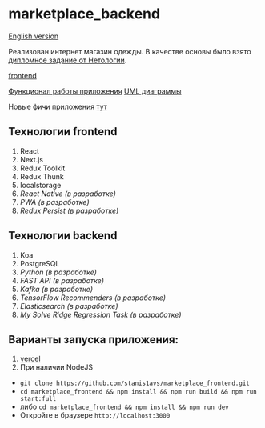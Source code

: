 # marketplace_backend

[English version](https://github.com/stanis1avs/marketplace_frontend/blob/main/README-en.md) 

Реализован интернет магазин одежды. В качестве основы было взято [дипломное задание от Нетологии](https://github.com/netology-code/ra16-diploma). 

[frontend](https://github.com/stanis1avs/marketplace_frontend) 


[Функционал работы приложения](https://github.com/stanis1avs/marketplace_frontend/blob/main/FUNCTIONAL.md)
[UML диаграммы](https://github.com/stanis1avs/marketplace_frontend/blob/main/UML.md)

Новые фичи приложения [тут](https://github.com/users/stanis1avs/projects/2)

## Технологии frontend

1. React
2. Next.js
3. Redux Toolkit
4. Redux Thunk
5. localstorage
6. _React Native (в разработке)_
7. _PWA (в разработке)_
8. _Redux Persist (в разработке)_

## Технологии backend

1. Koa
2. PostgreSQL
3. _Python (в разработке)_
4. _FAST API (в разработке)_
5. _Kafka (в разработке)_
6. _TensorFlow Recommenders (в разработке)_
7. _Elasticsearch (в разработке)_
8. _My Solve Ridge Regression Task (в разработке)_



## Варианты запуска приложения:
1. [vercel](https://bosanoga-marketplace.vercel.app/)
2. При наличии NodeJS
- ```git clone https://github.com/stanis1avs/marketplace_frontend.git```
- ```cd marketplace_frontend && npm install && npm run build && npm run start:full```
- либо ```cd marketplace_frontend && npm install && npm run dev```
- Откройте в браузере ```http://localhost:3000```
